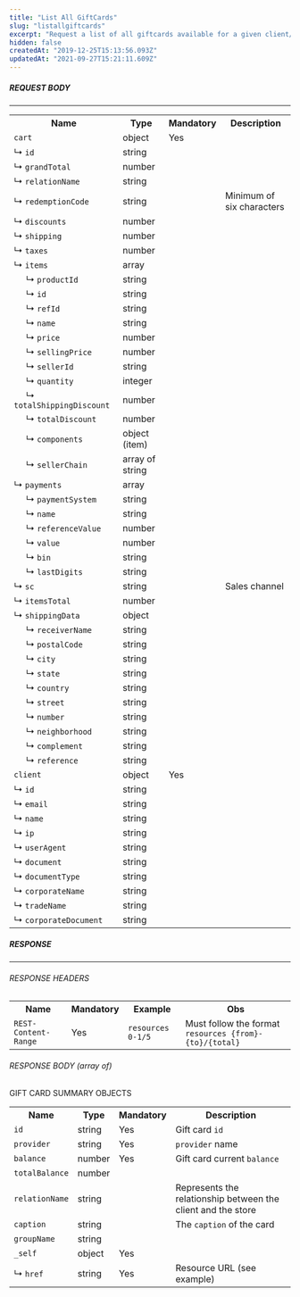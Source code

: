 ```yaml
---
title: "List All GiftCards"
slug: "listallgiftcards"
excerpt: "Request a list of all giftcards available for a given client/cart(request)."
hidden: false
createdAt: "2019-12-25T15:13:56.093Z"
updatedAt: "2021-09-27T15:21:11.609Z"
---
```


##### REQUEST BODY

---

<table>
    <tr>
        <th>Name</th>
        <th>Type</th>
        <th>Mandatory</th>
        <th>Description</th>
    </tr>
    <tr>
        <td><code>cart</code></td>
        <td>object</td>
        <td>Yes</td>
        <td></td>
    </tr>
    <tr>
        <tr>
        <td>&#x21B3; <code>id</code></td>
        <td>string</td>
        <td></td>
        <td></td>
    </tr>
    <tr>
        <tr>
        <td>&#x21B3; <code>grandTotal</code></td>
        <td>number</td>
        <td></td>
        <td></td>
    </tr>
    <tr>
        <tr>
        <td>&#x21B3; <code>relationName</code></td>
        <td>string</td>
        <td></td>
        <td></td>
    </tr>
    <tr>
        <tr>
        <td>&#x21B3; <code>redemptionCode</code></td>
        <td>string</td>
        <td></td>
        <td>Minimum of six characters</td>
    </tr>
    <tr>
        <tr>
        <td>&#x21B3; <code>discounts</code></td>
        <td>number</td>
        <td></td>
        <td></td>
    </tr>
    <tr>
        <tr>
        <td>&#x21B3; <code>shipping</code></td>
        <td>number</td>
        <td></td>
        <td></td>
    </tr>
    <tr>
        <tr>
        <td>&#x21B3; <code>taxes</code></td>
        <td>number</td>
        <td></td>
        <td></td>
    </tr>
    <tr>
        <tr>
        <td>&#x21B3; <code>items</code></td>
        <td>array</td>
        <td></td>
        <td></td>
    </tr>
    <tr>
        <td>&nbsp;&nbsp;&nbsp;&nbsp; &#x21B3; <code>productId</code></td>
        <td>string</td>
        <td></td>
        <td></td>
    </tr>
    <tr>
        <td>&nbsp;&nbsp;&nbsp;&nbsp; &#x21B3; <code>id</code></td>
        <td>string</td>
        <td></td>
        <td></td>
    </tr>
    <tr>
        <td>&nbsp;&nbsp;&nbsp;&nbsp; &#x21B3; <code>refId</code></td>
        <td>string</td>
        <td></td>
        <td></td>
    </tr>
    <tr>
        <td>&nbsp;&nbsp;&nbsp;&nbsp; &#x21B3; <code>name</code></td>
        <td>string</td>
        <td></td>
        <td></td>
    </tr>
    <tr>
        <td>&nbsp;&nbsp;&nbsp;&nbsp; &#x21B3; <code>price</code></td>
        <td>number</td>
        <td></td>
        <td></td>
    </tr>
    <tr>
        <td>&nbsp;&nbsp;&nbsp;&nbsp; &#x21B3; <code>sellingPrice</code></td>
        <td>number</td>
        <td></td>
        <td></td>
    </tr>
    <tr>
        <td>&nbsp;&nbsp;&nbsp;&nbsp; &#x21B3; <code>sellerId</code></td>
        <td>string</td>
        <td></td>
        <td></td>
    </tr>
    <tr>
        <td>&nbsp;&nbsp;&nbsp;&nbsp; &#x21B3; <code>quantity</code></td>
        <td>integer</td>
        <td></td>
        <td></td>
    </tr>
    <tr>
        <td>&nbsp;&nbsp;&nbsp;&nbsp; &#x21B3; <code>totalShippingDiscount</code></td>
        <td>number</td>
        <td></td>
        <td></td>
    </tr>
    <tr>
        <td>&nbsp;&nbsp;&nbsp;&nbsp; &#x21B3; <code>totalDiscount</code></td>
        <td>number</td>
        <td></td>
        <td></td>
    </tr>  
    <tr>
        <td>&nbsp;&nbsp;&nbsp;&nbsp; &#x21B3; <code>components</code></td>
        <td>object (item)</td>
        <td></td>
        <td></td>
    </tr>  
    <tr>
        <td>&nbsp;&nbsp;&nbsp;&nbsp; &#x21B3; <code>sellerChain</code></td>
        <td>array of string</td>
        <td></td>
        <td></td>
    </tr>
    <tr>
        <tr>
        <td>&#x21B3; <code>payments</code></td>
        <td>array</td>
        <td></td>
        <td></td>
    </tr>  
    <tr>
        <td>&nbsp;&nbsp;&nbsp;&nbsp; &#x21B3; <code>paymentSystem</code></td>
        <td>string</td>
        <td></td>
        <td></td>
    </tr>  
    <tr>
        <td>&nbsp;&nbsp;&nbsp;&nbsp; &#x21B3; <code>name</code></td>
        <td>string</td>
        <td></td>
        <td></td>
    </tr>  
    <tr>
        <td>&nbsp;&nbsp;&nbsp;&nbsp; &#x21B3; <code>referenceValue</code></td>
        <td>number</td>
        <td></td>
        <td></td>
    </tr>  
    <tr>
        <td>&nbsp;&nbsp;&nbsp;&nbsp; &#x21B3; <code>value</code></td>
        <td>number</td>
        <td></td>
        <td></td>
    </tr>  
    <tr>
        <td>&nbsp;&nbsp;&nbsp;&nbsp; &#x21B3; <code>bin</code></td>
        <td>string</td>
        <td></td>
        <td></td>
    </tr>  
    <tr>
        <td>&nbsp;&nbsp;&nbsp;&nbsp; &#x21B3; <code>lastDigits</code></td>
        <td>string</td>
        <td></td>
        <td></td>
    </tr>
    <tr>
        <tr>
        <td>&#x21B3; <code>sc</code></td>
        <td>string</td>
        <td></td>
        <td>Sales channel</td>
    </tr>
    <tr>
        <td>&#x21B3; <code>itemsTotal</code></td>
        <td>number</td>
        <td></td>
        <td></td>
    </tr>
    <tr>
        <td>&#x21B3; <code>shippingData</code></td>
        <td>object</td>
        <td></td>
        <td></td>
    </tr>
    <tr>
        <td>&nbsp;&nbsp;&nbsp;&nbsp; &#x21B3; <code>receiverName</code></td>
        <td>string</td>
        <td></td>
        <td></td>
    </tr>  
    <tr>
        <td>&nbsp;&nbsp;&nbsp;&nbsp; &#x21B3; <code>postalCode</code></td>
        <td>string</td>
        <td></td>
        <td></td>
    </tr>  
    <tr>
        <td>&nbsp;&nbsp;&nbsp;&nbsp; &#x21B3; <code>city</code></td>
        <td>string</td>
        <td></td>
        <td></td>
    </tr>  
    <tr>
        <td>&nbsp;&nbsp;&nbsp;&nbsp; &#x21B3; <code>state</code></td>
        <td>string</td>
        <td></td>
        <td></td>
    </tr>  
    <tr>
        <td>&nbsp;&nbsp;&nbsp;&nbsp; &#x21B3; <code>country</code></td>
        <td>string</td>
        <td></td>
        <td></td>
    </tr>  
    <tr>
        <td>&nbsp;&nbsp;&nbsp;&nbsp; &#x21B3; <code>street</code></td>
        <td>string</td>
        <td></td>
        <td></td>
    </tr>  
    <tr>
        <td>&nbsp;&nbsp;&nbsp;&nbsp; &#x21B3; <code>number</code></td>
        <td>string</td>
        <td></td>
        <td></td>
    </tr>  
    <tr>
        <td>&nbsp;&nbsp;&nbsp;&nbsp; &#x21B3; <code>neighborhood</code></td>
        <td>string</td>
        <td></td>
        <td></td>
    </tr>
    <tr>
        <td>&nbsp;&nbsp;&nbsp;&nbsp; &#x21B3; <code>complement</code></td>
        <td>string</td>
        <td></td>
        <td></td>
    </tr>
    <tr>
        <td>&nbsp;&nbsp;&nbsp;&nbsp; &#x21B3; <code>reference</code></td>
        <td>string</td>
        <td></td>
        <td></td>
    </tr>
    <tr>
        <td><code>client</code></td>
        <td>object</td>
        <td>Yes</td>
        <td></td>
    </tr>
    <tr>
        <tr>
        <td>&#x21B3; <code>id</code></td>
        <td>string</td>
        <td></td>
        <td></td>
    </tr>
    <tr>
        <tr>
        <td>&#x21B3; <code>email</code></td>
        <td>string</td>
        <td></td>
        <td></td>
    </tr>  
    <tr>
        <tr>
        <td>&#x21B3; <code>name</code></td>
        <td>string</td>
        <td></td>
        <td></td>
    </tr>  
    <tr>
        <tr>
        <td>&#x21B3; <code>ip</code></td>
        <td>string</td>
        <td></td>
        <td></td>
    </tr>  
    <tr>
        <tr>
        <td>&#x21B3; <code>userAgent</code></td>
        <td>string</td>
        <td></td>
        <td></td>
    </tr>  
    <tr>
        <tr>
        <td>&#x21B3; <code>document</code></td>
        <td>string</td>
        <td></td>
        <td></td>
    </tr>  
    <tr>
        <tr>
        <td>&#x21B3; <code>documentType</code></td>
        <td>string</td>
        <td></td>
        <td></td>
    </tr>  
    <tr>
        <tr>
        <td>&#x21B3; <code>corporateName</code></td>
        <td>string</td>
        <td></td>
        <td></td>
    </tr>  
    <tr>
        <tr>
        <td>&#x21B3; <code>tradeName</code></td>
        <td>string</td>
        <td></td>
        <td></td>
    </tr>  
    <tr>
        <tr>
        <td>&#x21B3; <code>corporateDocument</code></td>
        <td>string</td>
        <td></td>
        <td></td>
    </tr>
</table>

##### RESPONSE

---

###### RESPONSE HEADERS

<table>
    <tr>
        <th>Name</th>
        <th>Mandatory</th>
        <th>Example</th>
        <th>Obs</th>
    </tr>
    <tr>
        <td><code>REST-Content-Range</code></td>
        <td>Yes</td>
        <td><code>resources 0-1/5</code></td>
        <td>Must follow the format <code>resources {from}-{to}/{total}</code></td>
    </tr>
</table>

###### RESPONSE BODY (array of)

GIFT CARD SUMMARY OBJECTS

<table>
    <tr>
        <th>Name</th>
        <th>Type</th>
        <th>Mandatory</th>
        <th>Description</th>
    </tr>
    <tr>
        <td><code>id</code></td>
        <td>string</td>
        <td>Yes</td>
        <td>Gift card <code>id</code></td>
    </tr>
    <tr>
        <tr>
        <td><code>provider</code></td>
        <td>string</td>
        <td>Yes</td>
        <td><code>provider</code> name</td>
    </tr>
    <tr>
        <tr>
        <td><code>balance</code></td>
        <td>number</td>
        <td>Yes</td>
        <td>Gift card current <code>balance</code></td>
    </tr>
    <tr>
        <tr>
        <td><code>totalBalance</code></td>
        <td>number</td>
        <td></td>
        <td></td>
    </tr>
    <tr>
        <tr>
        <td><code>relationName</code></td>
        <td>string</td>
        <td></td>
        <td>Represents the relationship between the client and the store</td>
    </tr>
    <tr>
        <tr>
        <td><code>caption</code></td>
        <td>string</td>
        <td></td>
        <td>The <code>caption</code> of the card</td>
    </tr>  
    <tr>
        <tr>
        <td><code>groupName</code></td>
        <td>string</td>
        <td></td>
        <td></td>
    </tr>  
    <tr>
        <tr>
        <td><code>_self</code></td>
        <td>object</td>
        <td>Yes</td>
        <td></td>
    </tr>
    <tr>
        <tr>
        <td>&#x21B3; <code>href</code></td>
        <td>string</td>
        <td>Yes</td>
        <td>Resource URL (see example)</td>
    </tr>
</table>
